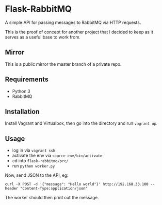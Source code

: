 # Flask-RabbitMQ

A simple API for passing messages to RabbitMQ via HTTP requests.

This is the proof of concept for another project that I decided to keep as it
serves as a useful base to work from.

## Mirror

This is a public mirror the master branch of a private repo.

## Requirements

 * Python 3
 * RabbitMQ

## Installation

Install Vagrant and Virtualbox, then go into the directory and run `vagrant up`.

## Usage

* log in via `vagrant ssh`
* activate the env via `source env/bin/activate`
* cd into `flask-rabbitmq/src/`
* run `python worker.py`

Now, send JSON to the API, eg:

`curl -X POST -d '{"message": "Hello world"}' http://192.168.33.100 --header "Content-Type:application/json"`

The worker should then print out the message.

